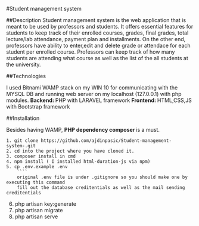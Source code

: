 #Student management system

##Description
Student management system is the web application that is meant to be used by professors and students. It offers essential features for students to keep track of their enrolled courses, grades, final grades, total lecture/lab attendance, payment plan and installments. On the other end, professors have ability to enter,edit and delete grade or attendace for each student per enrolled course. Professors can keep track of how many students are attending what course as well as the list of the all students at the university.

##Technologies

I used Bitnami WAMP stack on my WIN 10 for communicating with the MYSQL DB and running web server on my localhost (127.0.0.1) with php modules.
<b> Backend: </b> PHP with LARAVEL framework
<b> Frontend: </b> HTML,CSS,JS with Bootstrap framework

##Installation

Besides having WAMP, <b> PHP dependency composer </b> is a must.

````
1. git clone https://github.com/ajdinpasic/Student-management-system-.git
2. cd into the project where you have cloned it.
3. composer install in cmd
4. npm install ( I installed html-duration-js via npm)
5. cp .env.example .env
    ````
    original .env file is under .gitignore so you should make one by executing this command
    fill out the database creditentials as well as the mail sending creditentials
````

6. php artisan key:generate
7. php artisan migrate
8. php artisan serve

````
````

